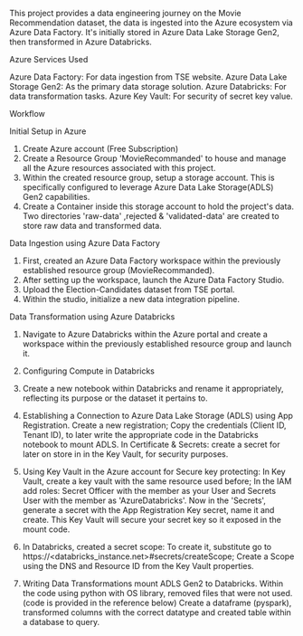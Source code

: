 This project provides a data engineering journey on the Movie Recommendation dataset, the data is ingested into the Azure ecosystem via Azure Data Factory. 
It's initially stored in Azure Data Lake Storage Gen2, then transformed in Azure Databricks.

Azure Services Used

Azure Data Factory: For data ingestion from TSE website.
Azure Data Lake Storage Gen2: As the primary data storage solution.
Azure Databricks: For data transformation tasks.
Azure Key Vault: For security of secret key value.

Workflow

Initial Setup in Azure

1. Create Azure account (Free Subscription)
2. Create a Resource Group 'MovieRecommanded' to house and manage all the Azure resources associated with this project.
3. Within the created resource group, setup a storage account. This is specifically configured to leverage Azure Data Lake Storage(ADLS) Gen2 capabilities.
4. Create a Container inside this storage account to hold the project's data. Two directories 'raw-data' ,rejected & 'validated-data' are created to store raw data and transformed data.

Data Ingestion using Azure Data Factory

1. First, created an Azure Data Factory workspace within the previously established resource group (MovieRecommanded).
2. After setting up the workspace, launch the Azure Data Factory Studio.
3. Upload the Election-Candidates dataset from TSE portal.
4. Within the studio, initialize a new data integration pipeline.

Data Transformation using Azure Databricks
1. Navigate to Azure Databricks within the Azure portal and create a workspace within the previously established resource group and launch it.
2. Configuring Compute in Databricks
3. Create a new notebook within Databricks and rename it appropriately, reflecting its purpose or the dataset it pertains to.
4. Establishing a Connection to Azure Data Lake Storage (ADLS) using App Registration.
  Create a new registration;
  Copy the credentials (Client ID, Tenant ID), to later write the appropriate code in the Databricks notebook to mount ADLS.
  In Certificate & Secrets: create a secret for later on store in in the Key Vault, for security purposes.

5. Using Key Vault in the Azure account for Secure key protecting:
  In Key Vault, create a key vault with the same resource used before;
  In the IAM add roles: Secret Officer with the member as your User and Secrets User with the member as 'AzureDatabricks'.
  Now in the 'Secrets', generate a secret with the App Registration Key secret, name it and create.
  This Key Vault will secure your secret key so it exposed in the mount code.

6. In Databricks, created a secret scope:
  To create it, substitute go to https://<databricks_instance.net>#secrets/createScope;
  Create a Scope using the DNS and Resource ID from the Key Vault properties.
7. Writing Data Transformations mount ADLS Gen2 to Databricks.
  Within the code using python with OS library, removed files that were not used. (code is provided in the reference below)
  Create a dataframe (pyspark), transformed columns with the correct datatype and created table within a database to query.
